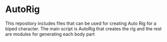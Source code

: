 # AutoRig

This repository includes files that can be used for creating Auto Rig for a biped character. The main script is AutoRig that 
creates the rig and the rest are modules for generating each body part
